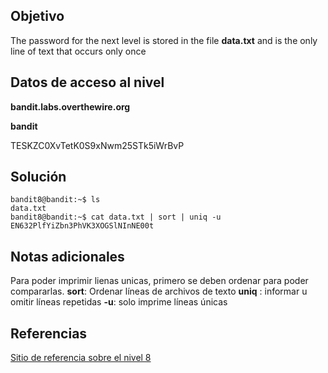 ## Objetivo
The password for the next level is stored in the file **data.txt** and is the only line of text that occurs only once

## Datos de acceso al nivel
**bandit.labs.overthewire.org**  

**bandit**  

TESKZC0XvTetK0S9xNwm25STk5iWrBvP

## Solución
```bash()
bandit8@bandit:~$ ls
data.txt
bandit8@bandit:~$ cat data.txt | sort | uniq -u
EN632PlfYiZbn3PhVK3XOGSlNInNE00t

```

## Notas adicionales
Para poder imprimir lienas unicas, primero se deben ordenar para poder compararlas.
<b>sort</b>: Ordenar líneas de archivos de texto
<b>uniq</b> : informar u omitir líneas repetidas
<b>-u</b>: solo imprime líneas únicas

## Referencias 
[Sitio de referencia sobre el nivel 8](https://medium.com/@david-varghese/overthewire-bandit-level-8-level-9-b0a860b1c243)